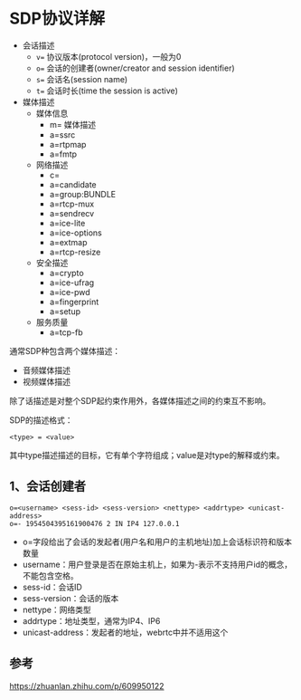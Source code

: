 # SDP协议详解

- 会话描述
    - `v=` 协议版本(protocol version)，一般为0
    - `o=` 会话的创建者(owner/creator and session identifier)
    - `s=` 会话名(session name)
    - `t=` 会话时长(time the session is active)
- 媒体描述
    - 媒体信息
        - m= 媒体描述
        - a=ssrc
        - a=rtpmap
        - a=fmtp
    - 网络描述
        - c=
        - a=candidate
        - a=group:BUNDLE
        - a=rtcp-mux
        - a=sendrecv
        - a=ice-lite
        - a=ice-options
        - a=extmap
        - a=rtcp-resize
    - 安全描述
        - a=crypto
        - a=ice-ufrag
        - a=ice-pwd
        - a=fingerprint
        - a=setup
    - 服务质量
        - a=tcp-fb

通常SDP种包含两个媒体描述：

- 音频媒体描述
- 视频媒体描述

除了话描述是对整个SDP起约束作用外，各媒体描述之间的约束互不影响。

SDP的描述格式：

`<type> = <value>`

其中type描述描述的目标，它有单个字符组成；value是对type的解释或约束。

## 1、会话创建者

```
o=<username> <sess-id> <sess-version> <nettype> <addrtype> <unicast-address>
o=- 1954504395161900476 2 IN IP4 127.0.0.1
```

- o=字段给出了会话的发起者(用户名和用户的主机地址)加上会话标识符和版本数量
- username：用户登录是否在原始主机上，如果为-表示不支持用户id的概念，不能包含空格。
- sess-id：会话ID
- sess-version：会话的版本
- nettype：网络类型
- addrtype：地址类型，通常为IP4、IP6
- unicast-address：发起者的地址，webrtc中并不适用这个

## 参考

https://zhuanlan.zhihu.com/p/609950122